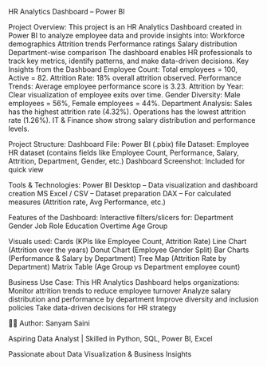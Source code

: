 HR Analytics Dashboard – Power BI

Project Overview:
This project is an HR Analytics Dashboard created in Power BI to analyze employee data and provide insights into:
Workforce demographics
Attrition trends
Performance ratings
Salary distribution
Department-wise comparison
The dashboard enables HR professionals to track key metrics, identify patterns, and make data-driven decisions.
 Key Insights from the Dashboard
Employee Count: Total employees = 100, Active = 82.
Attrition Rate: 18% overall attrition observed.
Performance Trends: Average employee performance score is 3.23.
Attrition by Year: Clear visualization of employee exits over time.
Gender Diversity: Male employees = 56%, Female employees = 44%.
Department Analysis:
Sales has the highest attrition rate (4.32%).
Operations has the lowest attrition rate (1.26%).
IT & Finance show strong salary distribution and performance levels.

Project Structure:
Dashboard File: Power BI (.pbix) file
Dataset: Employee HR dataset (contains fields like Employee Count, Performance, Salary, Attrition, Department, Gender, etc.)
Dashboard Screenshot: Included for quick view

Tools & Technologies:
Power BI Desktop – Data visualization and dashboard creation
MS Excel / CSV – Dataset preparation
DAX – For calculated measures (Attrition rate, Avg Performance, etc.)

Features of the Dashboard:
Interactive filters/slicers for:
 Department
 Gender
 Job Role
 Education
 Overtime
 Age Group

Visuals used:
Cards (KPIs like Employee Count, Attrition Rate)
Line Chart (Attrition over the years)
Donut Chart (Employee Gender Split)
Bar Charts (Performance & Salary by Department)
Tree Map (Attrition Rate by Department)
Matrix Table (Age Group vs Department employee count)

 Business Use Case:
This HR Analytics Dashboard helps organizations:
Monitor attrition trends to reduce employee turnover
Analyze salary distribution and performance by department
Improve diversity and inclusion policies
Take data-driven decisions for HR strategy

👨‍💻 Author:
Sanyam Saini

Aspiring Data Analyst | Skilled in Python, SQL, Power BI, Excel

Passionate about Data Visualization & Business Insights
